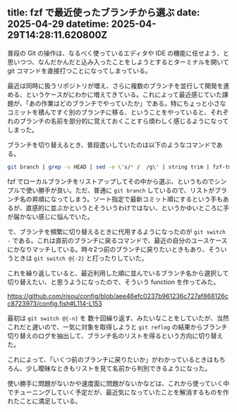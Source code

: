 title: fzf で最近使ったブランチから選ぶ
date: 2025-04-29
datetime: 2025-04-29T14:28:11.620800Z
---

普段の Git の操作は、なるべく使っているエディタや IDE の機能に任せよう、と思いつつ、なんだかんだと込み入ったことをしようとするとターミナルを開いて git コマンドを直接打つことになってしまっている。

最近は同時に扱うリポジトリが増え、さらに複数のブランチを並行して開発を進める、というケースがにわかに増えてきている。これによって最近感じていた課題が、「あの作業はどのブランチでやっていたか」である。特にちょっと小さなコミットを積んですぐ別のブランチに移る、ということをやっていると、それぞれのブランチの名前を部分的に覚えておくことすら煩わしく感じるようになってしまった。

ブランチを切り替えるとき、普段遣いしていたのは以下のようなコマンドである。

```sh
git branch | grep -v HEAD | sed -e \'s/* /  /g\' | string trim | fzf-tmux | read -l result; and commandline "git switch $result"; and commandline -f execute
```

fzf でローカルブランチをリストアップしてその中から選ぶ、というものでシンプルで使い勝手が良い。ただ、普通に `git branch` しているので、リストがブランチ名の昇順になってしまう。ソート指定で最新コミット順にするという手もあるが、直感的に並ぶかというとそういうわけではない、というかゆいところに手が届かない感じに悩んでいた。

で、ブランチを頻繁に切り替えるときに代用するようになったのが `git switch -` である。これは直前のブランチに戻るコマンドで、最近の自分のユースケースにかなりマッチしている。時々2つ前のブランチに戻りたいときもあり、そういうときは `git switch @{-2}` と打ったりしていた。

これを繰り返していると、最近利用した順に並んでいるブランチ名から選択して切り替えたい、と思うようになったので、そういう function を作ってみた。

https://github.com/risou/config/blob/aee46efc0237b961236c727af868126cc8723973/config.fish#L114-L153

最初は `git switch @{-n}` を 数十回繰り返す、みたいなことをしていたが、当然これだと遅いので、一気に対象を取得しようと `git reflog` の結果からブランチ切り替えのログを抽出して、ブランチ名のリストを得るという方向に切り替えた。

これによって、「いくつ前のブランチに戻りたいか」がわかっているときはもちろん、少し曖昧なときもリストを見て名前から判別できるようになった。

使い勝手に問題がないかや速度面に問題がないかなどは、これから使っていく中でチューニングしていく予定だが、最近気になっていたことを解消するものを作れたことに満足している。